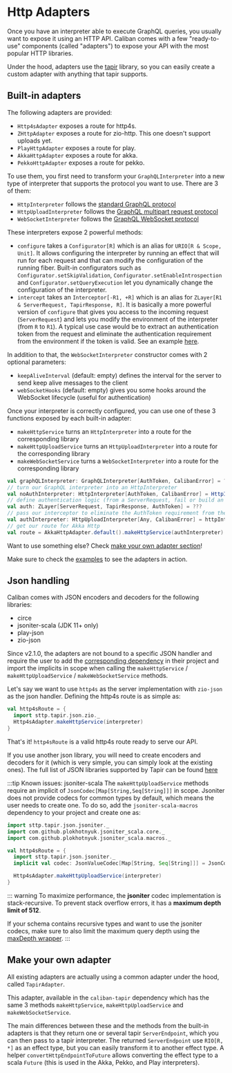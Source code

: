 # Http Adapters

Once you have an interpreter able to execute GraphQL queries, you usually want to expose it using an HTTP API.
Caliban comes with a few "ready-to-use" components (called "adapters") to expose your API with the most popular HTTP libraries.

Under the hood, adapters use the [tapir](https://tapir.softwaremill.com/en/latest/) library, so you can easily create a custom adapter with anything that tapir supports.

## Built-in adapters
The following adapters are provided:
- `Http4sAdapter` exposes a route for http4s.
- `ZHttpAdapter` exposes a route for zio-http. This one doesn't support uploads yet.
- `PlayHttpAdapter` exposes a route for play.
- `AkkaHttpAdapter` exposes a route for akka.
- `PekkoHttpAdapter` exposes a route for pekko.

To use them, you first need to transform your `GraphQLInterpreter` into a new type of interpreter that supports the protocol you want to use.
There are 3 of them:
- `HttpInterpreter` follows the [standard GraphQL protocol](https://graphql.org/learn/serving-over-http/#http-methods-headers-and-body)
- `HttpUploadInterpreter` follows the [GraphQL multipart request protocol](https://github.com/jaydenseric/graphql-multipart-request-spec)
- `WebSocketInterpreter` follows the [GraphQL WebSocket protocol](https://github.com/enisdenjo/graphql-ws/blob/master/PROTOCOL.md)

These interpreters expose 2 powerful methods:
- `configure` takes a `Configurator[R]` which is an alias for `URIO[R & Scope, Unit]`.
  It allows configuring the interpreter by running an effect that will run for each request and that can modify the configuration of the running fiber. Built-in configurators such as `Configurator.setSkipValidation`, `Configurator.setEnableIntrospection` and `Configurator.setQueryExecution` let you dynamically change the configuration of the interpreter.
- `intercept` takes an `Interceptor[-R1, +R]` which is an alias for `ZLayer[R1 & ServerRequest, TapirResponse, R]`.
  It is basically a more powerful version of `configure` that gives you access to the incoming request (`ServerRequest`) and lets you modify the environment of the interpreter (from `R` to `R1`). A typical use case would be to extract an authentication token from the request and eliminate the authentication requirement from the environment if the token is valid. See an example [here](https://github.com/ghostdogpr/caliban/blob/series/2.x/examples/src/main/scala/example/akkahttp/AuthExampleApp.scala#L51).

In addition to that, the `WebSocketInterpreter` constructor comes with 2 optional parameters:
- `keepAliveInterval` (default: empty) defines the interval for the server to send keep alive messages to the client
- `webSocketHooks` (default: empty) gives you some hooks around the WebSocket lifecycle (useful for authentication)

Once your interpreter is correctly configured, you can use one of these 3 functions exposed by each built-in adapter:
- `makeHttpService` turns an `HttpInterpreter` into a route for the corresponding library
- `makeHttpUploadService` turns an `HttpUploadInterpreter` into a route for the corresponding library
- `makeWebSocketService` turns a `WebSocketInterpreter` into a route for the corresponding library

```scala
val graphQLInterpreter: GraphQLInterpreter[AuthToken, CalibanError] = ???
// turn our GraphQL interpreter into an HttpInterpreter
val noAuthInterpreter: HttpInterpreter[AuthToken, CalibanError] = HttpInterpreter(graphQLInterpreter)
// define authentication logic (from a ServerRequest, fail or build an AuthToken)
val auth: ZLayer[ServerRequest, TapirResponse, AuthToken] = ???
// pass our interceptor to eliminate the AuthToken requirement from the environment
val authInterpreter: HttpUploadInterpreter[Any, CalibanError] = httpInterpreter.intercept(auth)
// get our route for Akka Http
val route = AkkaHttpAdapter.default().makeHttpService(authInterpreter)
```

Want to use something else? Check [make your own adapter section](#make-your-own-adapter)!

Make sure to check the [examples](examples.md) to see the adapters in action.

## Json handling

Caliban comes with JSON encoders and decoders for the following libraries:

- circe
- jsoniter-scala (JDK 11+ only)
- play-json
- zio-json

Since v2.1.0, the adapters are not bound to a specific JSON handler and require the user to add the [corresponding dependency](README.md#dependencies) in their project and import the implicits in scope when calling the `makeHttpService` / `makeHttpUploadService` / `makeWebSocketService` methods.

Let's say we want to use `http4s` as the server implementation with `zio-json` as the json handler. Defining the http4s route is as simple as:

```scala
val http4sRoute = {
  import sttp.tapir.json.zio._
  Http4sAdapter.makeHttpService(interpreter)
}
```

That's it! `http4sRoute` is a valid http4s route ready to serve our API.

If you use another json library, you will need to create encoders and decoders for it (which is very simple, you can simply look at the existing ones).
The full list of JSON libraries supported by Tapir can be found [here](https://tapir.softwaremill.com/en/latest/endpoint/json.html)

:::tip Known issues: jsoniter-scala
The `makeHttpUploadService` methods require an implicit of `JsonCodec[Map[String,Seq[String]]]` in scope. Jsoniter does not provide
codecs for common types by default, which means the user needs to create one. To do so, add the `jsoniter-scala-macros` dependency to your project and create one as:

```scala
import sttp.tapir.json.jsoniter._
import com.github.plokhotnyuk.jsoniter_scala.core._
import com.github.plokhotnyuk.jsoniter_scala.macros._

val http4sRoute = {
  import sttp.tapir.json.jsoniter._
  implicit val codec: JsonValueCodec[Map[String, Seq[String]]] = JsonCodecMaker.make

  Http4sAdapter.makeHttpUploadService(interpreter)
}
```

::: warning
To maximize performance, the **jsoniter** codec implementation is stack-recursive. To prevent stack overflow errors, it has a **maximum depth limit of 512**.

If your schema contains recursive types and want to use the jsoniter codecs, make sure to also limit the maximum query depth using
the [maxDepth wrapper](middleware.md#pre-defined-wrappers).
:::

## Make your own adapter

All existing adapters are actually using a common adapter under the hood, called `TapirAdapter`.

This adapter, available in the `caliban-tapir` dependency which has the same 3 methods `makeHttpService`, `makeHttpUploadService` and `makeWebSocketService`.

The main differences between these and the methods from the built-in adapters is that they return one or several tapir `ServerEndpoint`,
which you can then pass to a tapir interpreter. The returned `ServerEndpoint` use `RIO[R, *]` as an effect type, but you can easily transform it to another effect type. A helper `convertHttpEndpointToFuture` allows converting the effect type to a scala `Future` (this is used in the Akka, Pekko, and Play interpreters).
